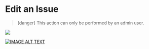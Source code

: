 # Edit an Issue

> {danger} This action can only be performed by an admin user.

![](/storage/docs/issue/edit-issue.png)

[![IMAGE ALT TEXT](https://www.talent-100.com.au/wordpress/wp-content/uploads/2016/08/video-placeholder.jpg)](/docss/issue/issue-edit.mp4  "Video Title")
